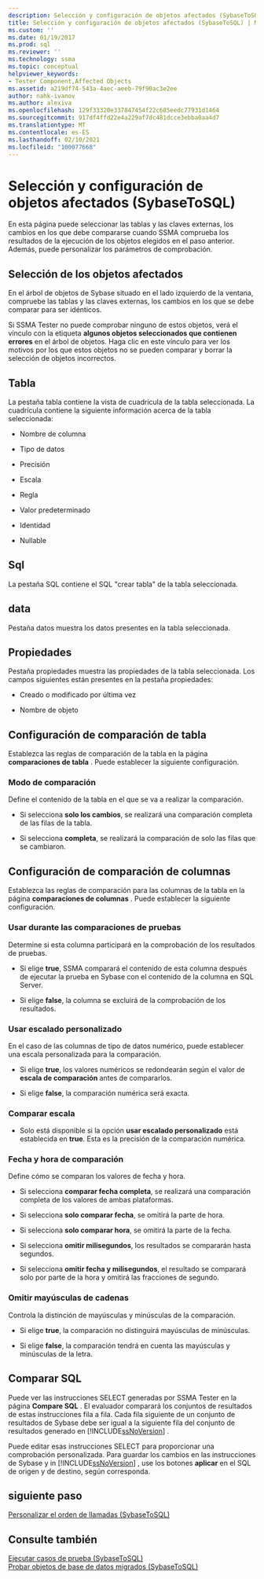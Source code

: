 ```yaml
---
description: Selección y configuración de objetos afectados (SybaseToSQL)
title: Selección y configuración de objetos afectados (SybaseToSQL) | Microsoft Docs
ms.custom: ''
ms.date: 01/19/2017
ms.prod: sql
ms.reviewer: ''
ms.technology: ssma
ms.topic: conceptual
helpviewer_keywords:
- Tester Component,Affected Objects
ms.assetid: a219df74-543a-4aec-aeeb-79f90ac3e2ee
author: nahk-ivanov
ms.author: alexiva
ms.openlocfilehash: 129f33320e337847454f22c685eedc77931d1464
ms.sourcegitcommit: 917df4ffd22e4a229af7dc481dcce3ebba0aa4d7
ms.translationtype: MT
ms.contentlocale: es-ES
ms.lasthandoff: 02/10/2021
ms.locfileid: "100077668"
---
```

# <a name="selecting-and-configuring-affected-objects-sybasetosql"></a>Selección y configuración de objetos afectados (SybaseToSQL)
En esta página puede seleccionar las tablas y las claves externas, los cambios en los que debe compararse cuando SSMA comprueba los resultados de la ejecución de los objetos elegidos en el paso anterior. Además, puede personalizar los parámetros de comprobación.  
  
## <a name="selection-of-affected-objects"></a>Selección de los objetos afectados  
En el árbol de objetos de Sybase situado en el lado izquierdo de la ventana, compruebe las tablas y las claves externas, los cambios en los que se debe comparar para ser idénticos.  
  
Si SSMA Tester no puede comprobar ninguno de estos objetos, verá el vínculo con la etiqueta **algunos objetos seleccionados que contienen errores** en el árbol de objetos. Haga clic en este vínculo para ver los motivos por los que estos objetos no se pueden comparar y borrar la selección de objetos incorrectos.  
  
## <a name="table"></a>Tabla  
La pestaña tabla contiene la vista de cuadrícula de la tabla seleccionada. La cuadrícula contiene la siguiente información acerca de la tabla seleccionada:  
  
-   Nombre de columna  
  
-   Tipo de datos  
  
-   Precisión  
  
-   Escala  
  
-   Regla  
  
-   Valor predeterminado  
  
-   Identidad  
  
-   Nullable  
  
## <a name="sql"></a>Sql  
La pestaña SQL contiene el SQL "crear tabla" de la tabla seleccionada.  
  
## <a name="data"></a>data  
Pestaña datos muestra los datos presentes en la tabla seleccionada.  
  
## <a name="properties"></a>Propiedades  
Pestaña propiedades muestra las propiedades de la tabla seleccionada. Los campos siguientes están presentes en la pestaña propiedades:  
  
-   Creado o modificado por última vez  
  
-   Nombre de objeto  
  
## <a name="table-comparison-settings"></a>Configuración de comparación de tabla  
Establezca las reglas de comparación de la tabla en la página **comparaciones de tabla** . Puede establecer la siguiente configuración.  
  
### <a name="comparison-mode"></a>Modo de comparación  
Define el contenido de la tabla en el que se va a realizar la comparación.  
  
-   Si selecciona **solo los cambios**, se realizará una comparación completa de las filas de la tabla.  
  
-   Si selecciona **completa**, se realizará la comparación de solo las filas que se cambiaron.  
  
## <a name="column-comparison-settings"></a>Configuración de comparación de columnas  
Establezca las reglas de comparación para las columnas de la tabla en la página **comparaciones de columnas** . Puede establecer la siguiente configuración.  
  
### <a name="use-during-test-comparisons"></a>Usar durante las comparaciones de pruebas  
Determine si esta columna participará en la comprobación de los resultados de pruebas.  
  
-   Si elige **true**, SSMA comparará el contenido de esta columna después de ejecutar la prueba en Sybase con el contenido de la columna en SQL Server.
  
-   Si elige **false**, la columna se excluirá de la comprobación de los resultados.  
  
### <a name="use-custom-scale"></a>Usar escalado personalizado  
En el caso de las columnas de tipo de datos numérico, puede establecer una escala personalizada para la comparación.  
  
-   Si elige **true**, los valores numéricos se redondearán según el valor de **escala de comparación** antes de compararlos.  
  
-   Si elige **false**, la comparación numérica será exacta.  
  
### <a name="comparing-scale"></a>Comparar escala  
  
-   Solo está disponible si la opción **usar escalado personalizado** está establecida en **true**. Esta es la precisión de la comparación numérica.  
  
### <a name="date-time-comparing"></a>Fecha y hora de comparación  
Define cómo se comparan los valores de fecha y hora.  
  
-   Si selecciona **comparar fecha completa**, se realizará una comparación completa de los valores de ambas plataformas.  
  
-   Si selecciona **solo comparar fecha**, se omitirá la parte de hora.  
  
-   Si selecciona **solo comparar hora**, se omitirá la parte de la fecha.  
  
-   Si selecciona **omitir milisegundos**, los resultados se compararán hasta segundos.  
  
-   Si selecciona **omitir fecha y milisegundos**, el resultado se comparará solo por parte de la hora y omitirá las fracciones de segundo.  
  
### <a name="ignore-strings-case"></a>Omitir mayúsculas de cadenas  
Controla la distinción de mayúsculas y minúsculas de la comparación.  
  
-   Si elige **true**, la comparación no distinguirá mayúsculas de minúsculas.  
  
-   Si elige **false**, la comparación tendrá en cuenta las mayúsculas y minúsculas de la letra.  
  
## <a name="comparing-sql"></a>Comparar SQL  
Puede ver las instrucciones SELECT generadas por SSMA Tester en la página **Compare SQL** . El evaluador comparará los conjuntos de resultados de estas instrucciones fila a fila. Cada fila siguiente de un conjunto de resultados de Sybase debe ser igual a la siguiente fila del conjunto de resultados generado en [!INCLUDE[ssNoVersion](../../includes/ssnoversion-md.md)] .  
  
Puede editar esas instrucciones SELECT para proporcionar una comprobación personalizada. Para guardar los cambios en las instrucciones de Sybase y in [!INCLUDE[ssNoVersion](../../includes/ssnoversion-md.md)] , use los botones **aplicar** en el SQL de origen y de destino, según corresponda.  
  
## <a name="next-step"></a>siguiente paso  
[Personalizar el orden de llamadas &#40;SybaseToSQL&#41;](../../ssma/sybase/customizing-calls-order-sybasetosql.md)  
  
## <a name="see-also"></a>Consulte también  
[Ejecutar casos de prueba &#40;SybaseToSQL&#41;](../../ssma/sybase/running-test-cases-sybasetosql.md)  
[Probar objetos de base de datos migrados &#40;SybaseToSQL&#41;](../../ssma/sybase/testing-migrated-database-objects-sybasetosql.md)  
  
